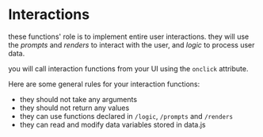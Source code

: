 # Interactions

these functions' role is to implement entire user interactions.
they will use the _prompts_ and _renders_ to interact with the user, and _logic_ to process user data.

you will call interaction functions from your UI using the `onclick` attribute.

Here are some general rules for your interaction functions:

- they should not take any arguments
- they should not return any values
- they can use functions declared in `/logic`, `/prompts` and `/renders`
- they can read and modify data variables stored in data.js
